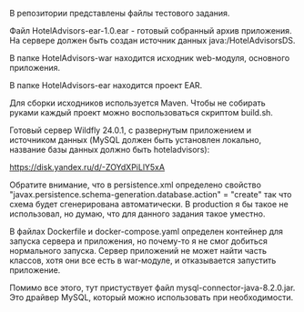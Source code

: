 В репозитории представлены файлы тестового задания.

Файл HotelAdvisors-ear-1.0.ear - готовый собранный архив приложения. На сервере должен быть создан источник данных java:/HotelAdvisorsDS.

В папке HotelAdvisors-war находится исходник web-модуля, основного приложения.

В папке HotelAdvisors-ear находится проект EAR.

Для сборки исходников используется Maven. Чтобы не собирать руками каждый проект можно воспользоваться скриптом build.sh.

Готовый сервер Wildfly 24.0.1, с развернутым приложением и источником данных (MySQL должен быть установлен локально, название базы данных должно быть hoteladvisors):

https://disk.yandex.ru/d/-ZOYdXPiLlY5xA

Обратите внимание, что в persistence.xml определено свойство "javax.persistence.schema-generation.database.action" = "create" так что схема будет сгенерирована автоматически. В production я бы такое не использовал, но думаю, что для данного задания такое уместно.

В файлах Dockerfile и docker-compose.yaml определен контейнер для запуска сервера и приложения, но почему-то я не смог добиться нормального запуска. Сервер приложений не может найти часть классов, хотя они все есть в war-модуле, и отказывается запустить приложение.

Помимо все этого, тут пристуствует файл mysql-connector-java-8.2.0.jar. Это драйвер MySQL, который можно использовать при необходимости.
